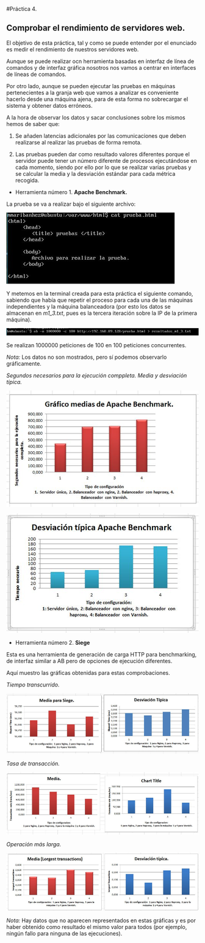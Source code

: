 #Práctica 4. 

## Comprobar el rendimiento de servidores web. 

El objetivo de esta práctica, tal y como se puede entender por el enunciado es medir el rendimiento de nuestros servidores web. 

Aunque se puede realizar ocn herramienta basadas en interfaz de línea de comandos y de interfaz gráfica nosotros nos vamos a centrar en interfaces de líneas de comandos. 

Por otro lado, aunque se pueden ejecutar las pruebas en máquinas pertenecientes a la granja web que vamos a analizar es conveniente hacerlo desde una máquina ajena, para de esta forma no sobrecargar el sistema y obtener datos erróneos. 

A la hora de observar los datos y sacar conclusiones sobre los mismos hemos de saber que: 

 1. Se añaden latencias adicionales por las comunicaciones que deben realizarse al realizar las pruebas de forma remota. 

 2. Las pruebas pueden dar como resultado valores diferentes porque el servidor puede tener un número diferente de procesos ejecutándose en cada momento, siendo por ello por lo que se realizar varias pruebas y se calcular la media y la desviación estándar para cada métrica recogida. 


- Herramienta número 1. **Apache Benchmark.**

La prueba se va a realizar bajo el siguiente archivo: 

![img](https://github.com/maribhez/SWAP_UGR/blob/master/Practicas/Practica4/Capturas/1.JPG)

Y metemos en la terminal creada para esta práctica el siguiente comando, sabiendo que había que repetir el proceso para cada una de las máquinas independientes y la máquina balanceadora (por esto los datos se almacenan en *m1_3.txt*, pues es la tercera iteración sobre la IP de la primera máquina). 

![img](https://github.com/maribhez/SWAP_UGR/blob/master/Practicas/Practica4/Capturas/ejecuciones_bm_servidorm1.JPG)

Se realizan 1000000 peticiones de 100 en 100 peticiones concurrentes. 

*Nota:* Los datos no son mostrados, pero sí podemos observarlo gráficamente.

 
*Segundos necesarios para la ejecución comppleta. Media y desviación típica.*

![img](https://github.com/maribhez/SWAP_UGR/blob/master/Practicas/Practica4/Capturas/GraficoMedias_AB.JPG)


![img](https://github.com/maribhez/SWAP_UGR/blob/master/Practicas/Practica4/Capturas/desv_tipica_TiempoNecesario_AB.JPG)



- Herramienta número 2. **Siege**

Esta es una herramienta de generación de carga HTTP para benchmarking, de interfaz similar a AB pero de opciones de ejecución diferentes.

Aquí muestro las gráficas obtenidas para estas comprobaciones. 


*Tiempo transcurrido.*

![img](https://github.com/maribhez/SWAP_UGR/blob/master/Practicas/Practica4/Capturas/ElaspedTimeSiege.JPG)

*Tasa de transacción.*

![img](https://github.com/maribhez/SWAP_UGR/blob/master/Practicas/Practica4/Capturas/TransactionRate_siege.JPG)

*Operación más larga.*

![img](https://github.com/maribhez/SWAP_UGR/blob/master/Practicas/Practica4/Capturas/LorgestTransaction.JPG)

*Nota:* Hay datos que no aparecen representados en estas gráficas y es por haber obtenido como resultado el mismo valor para todos (por ejemplo, ningún fallo para ninguna de las ejecuciones).






